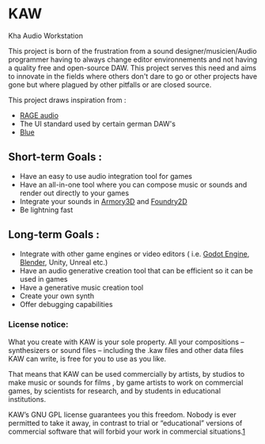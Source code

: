 # KAW
Kha Audio Workstation 

This project is born of the frustration from a sound designer/musicien/Audio programmer having to always change editor environnements and not having 
a quality free and open-source DAW. This project serves this need and aims to innovate in the fields where others don't dare to go 
or other projects have gone but where plagued by other pitfalls or are closed source.

This project draws inspiration from :
- [RAGE audio](https://www.youtube.com/watch?v=L4GuM15QOFE)
- The UI standard used by certain german DAW's
- [Blue](http://blue.kunstmusik.com/)

## Short-term Goals :
- Have an easy to use audio integration tool for games
- Have an all-in-one tool where you can compose music or sounds and render out directly to your games
- Integrate your sounds in [Armory3D](https://armory3d.org/) and [Foundry2D](https://github.com/foundry2D)
- Be lightning fast

## Long-term Goals :
- Integrate with other game engines or video editors ( i.e. [Godot Engine](https://godotengine.org/), [Blender](https://www.blender.org/), Unity, Unreal etc.)
- Have an audio generative creation tool that can be efficient so it can be used in games
- Have a generative music creation tool
- Create your own synth
- Offer debugging capabilities

### License notice:
What you create with KAW is your sole property. All your compositions – synthesizers or sound files – including the .kaw files and other data files KAW can write, is free for you to use as you like.

That means that KAW can be used commercially by artists, by studios to make music or sounds for films , by game artists to work on commercial games, by scientists for research, and by students in educational institutions.

KAW’s GNU GPL license guarantees you this freedom. Nobody is ever permitted to take it away, in contrast to trial or “educational” versions of commercial software that will forbid your work in commercial situations.[1](https://www.blender.org/about/license/)
